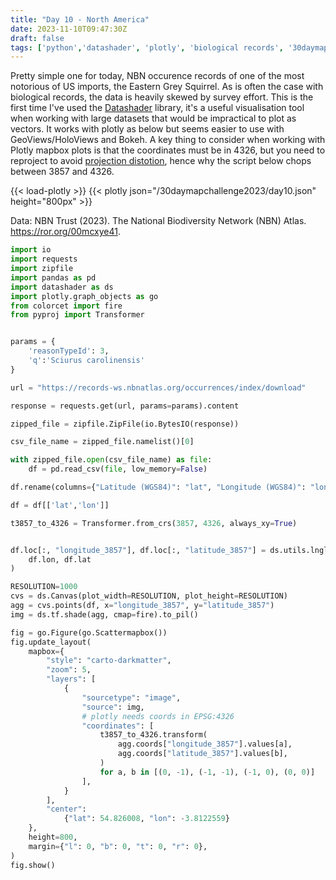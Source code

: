 ```yaml
---
title: "Day 10 - North America"
date: 2023-11-10T09:47:30Z
draft: false
tags: ['python','datashader', 'plotly', 'biological records', '30daymapchallenge']
---
```


Pretty simple one for today, NBN occurence records of one of the most notorious of US imports, the Eastern Grey Squirrel. As is often the case with biological records, the data is heavily skewed by survey effort. This is the first time I've used the [Datashader](https://datashader.org/) library, it's a useful visualisation tool when working with large datasets that would be impractical to plot as vectors. It works with plotly as below but seems easier to use with GeoViews/HoloViews and Bokeh. A key thing to consider when working with Plotly mapbox plots is that the coordinates must be in 4326, but you need to reproject to avoid [projection distotion](https://github.com/plotly/plotly.py/issues/2710), hence why the script below chops between 3857 and 4326.

{{< load-plotly >}}
{{< plotly json="/30daymapchallenge2023/day10.json" height="800px" >}}

Data: NBN Trust (2023). The National Biodiversity Network (NBN) Atlas. https://ror.org/00mcxye41.

```python
import io
import requests
import zipfile
import pandas as pd
import datashader as ds
import plotly.graph_objects as go
from colorcet import fire
from pyproj import Transformer


params = {
    'reasonTypeId': 3,
    'q':'Sciurus carolinensis'
}

url = "https://records-ws.nbnatlas.org/occurrences/index/download"

response = requests.get(url, params=params).content

zipped_file = zipfile.ZipFile(io.BytesIO(response))

csv_file_name = zipped_file.namelist()[0]

with zipped_file.open(csv_file_name) as file:
    df = pd.read_csv(file, low_memory=False)

df.rename(columns={"Latitude (WGS84)": "lat", "Longitude (WGS84)": "lon"}, inplace=True, errors="raise")

df = df[['lat','lon']] 

t3857_to_4326 = Transformer.from_crs(3857, 4326, always_xy=True)


df.loc[:, "longitude_3857"], df.loc[:, "latitude_3857"] = ds.utils.lnglat_to_meters(
    df.lon, df.lat
)

RESOLUTION=1000
cvs = ds.Canvas(plot_width=RESOLUTION, plot_height=RESOLUTION)
agg = cvs.points(df, x="longitude_3857", y="latitude_3857")
img = ds.tf.shade(agg, cmap=fire).to_pil()

fig = go.Figure(go.Scattermapbox())
fig.update_layout(
    mapbox={
        "style": "carto-darkmatter",
        "zoom": 5,
        "layers": [
            {
                "sourcetype": "image",
                "source": img,
                # plotly needs coords in EPSG:4326
                "coordinates": [
                    t3857_to_4326.transform(
                        agg.coords["longitude_3857"].values[a],
                        agg.coords["latitude_3857"].values[b],
                    )
                    for a, b in [(0, -1), (-1, -1), (-1, 0), (0, 0)]
                ],
            }
        ],
        "center": 
            {"lat": 54.826008, "lon": -3.8122559}
    },
    height=800,
    margin={"l": 0, "b": 0, "t": 0, "r": 0},
)
fig.show()
```
